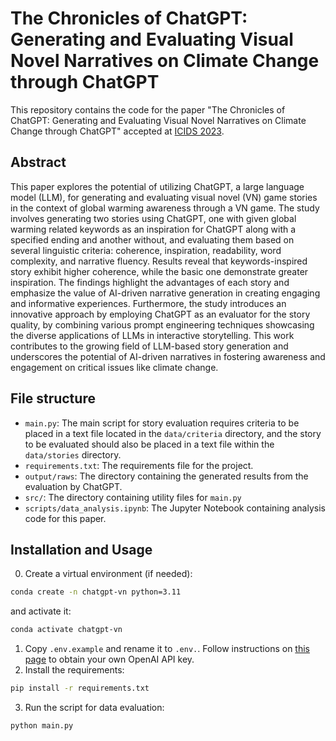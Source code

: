 # The Chronicles of ChatGPT: Generating and Evaluating Visual Novel Narratives on Climate Change through ChatGPT

This repository contains the code for the paper "The Chronicles of ChatGPT: Generating and Evaluating Visual Novel Narratives on Climate Change through ChatGPT" accepted at [ICIDS 2023](http://icids2023.ardin.online).

## Abstract

This paper explores the potential of utilizing ChatGPT, a large language model (LLM), for generating and evaluating visual novel (VN) game stories in the context of global warming awareness through a VN game. The study involves generating two stories using ChatGPT, one with given global warming related keywords as an inspiration for ChatGPT along with a specified ending and another without, and evaluating them based on several linguistic criteria: coherence, inspiration, readability, word complexity, and narrative fluency. Results reveal that keywords-inspired story exhibit higher coherence, while the basic one demonstrate greater inspiration. The findings highlight the advantages of each story and emphasize the value of AI-driven narrative generation in creating engaging and informative experiences. Furthermore, the study introduces an innovative approach by employing ChatGPT as an evaluator for the story quality, by combining various prompt engineering techniques showcasing the diverse applications of LLMs in interactive storytelling. This work contributes to the growing field of LLM-based story generation and underscores the potential of AI-driven narratives in fostering awareness and engagement on critical issues like climate change.

## File structure
- `main.py`: The main script for story evaluation requires criteria to be placed in a text file located in the `data/criteria` directory, and the story to be evaluated should also be placed in a text file within the `data/stories` directory.
- `requirements.txt`: The requirements file for the project.
- `output/raws`: The directory containing the generated results from the evaluation by ChatGPT.
- `src/`: The directory containing utility files for `main.py`
- `scripts/data_analysis.ipynb`: The Jupyter Notebook containing analysis code for this paper.

## Installation and Usage
0. Create a virtual environment (if needed):
```bash
conda create -n chatgpt-vn python=3.11
```
and activate it:
```bash
conda activate chatgpt-vn
```
1. Copy `.env.example` and rename it to `.env.`. Follow instructions on [this page](https://platform.openai.com/docs/api-reference/authentication) to obtain your own OpenAI API key.
2. Install the requirements:
```bash
pip install -r requirements.txt
```
3. Run the script for data evaluation:
```bash
python main.py
```

